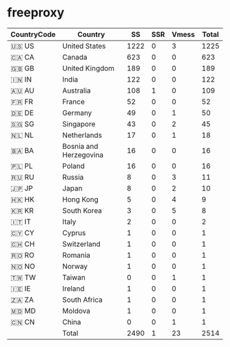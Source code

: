 # freeproxy

|CountryCode|Country|SS|SSR|Vmess|Total|
|  ----  | ----  |  ----  | ----  |  ----  | ----  |
|🇺🇸 US|United States|1222|0|3|1225|
|🇨🇦 CA|Canada|623|0|0|623|
|🇬🇧 GB|United Kingdom|189|0|0|189|
|🇮🇳 IN|India|122|0|0|122|
|🇦🇺 AU|Australia|108|1|0|109|
|🇫🇷 FR|France|52|0|0|52|
|🇩🇪 DE|Germany|49|0|1|50|
|🇸🇬 SG|Singapore|43|0|2|45|
|🇳🇱 NL|Netherlands|17|0|1|18|
|🇧🇦 BA|Bosnia and Herzegovina|16|0|0|16|
|🇵🇱 PL|Poland|16|0|0|16|
|🇷🇺 RU|Russia|8|0|3|11|
|🇯🇵 JP|Japan|8|0|2|10|
|🇭🇰 HK|Hong Kong|5|0|4|9|
|🇰🇷 KR|South Korea|3|0|5|8|
|🇮🇹 IT|Italy|2|0|0|2|
|🇨🇾 CY|Cyprus|1|0|0|1|
|🇨🇭 CH|Switzerland|1|0|0|1|
|🇷🇴 RO|Romania|1|0|0|1|
|🇳🇴 NO|Norway|1|0|0|1|
|🇹🇼 TW|Taiwan|0|0|1|1|
|🇮🇪 IE|Ireland|1|0|0|1|
|🇿🇦 ZA|South Africa|1|0|0|1|
|🇲🇩 MD|Moldova|1|0|0|1|
|🇨🇳 CN|China|0|0|1|1|
||Total|2490|1|23|2514|

